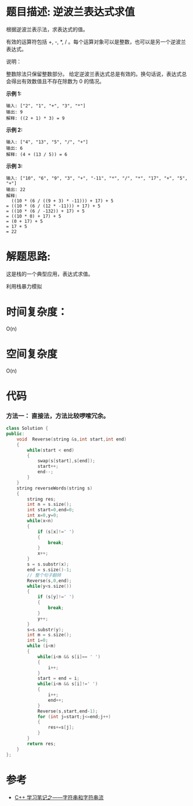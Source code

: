 # 题目描述:  逆波兰表达式求值

根据逆波兰表示法，求表达式的值。

有效的运算符包括 +, -, *, / 。每个运算对象可以是整数，也可以是另一个逆波兰表达式。

说明：

整数除法只保留整数部分。
给定逆波兰表达式总是有效的。换句话说，表达式总会得出有效数值且不存在除数为 0 的情况。

**示例 1:**
```
输入: ["2", "1", "+", "3", "*"]
输出: 9
解释: ((2 + 1) * 3) = 9
```
**示例 2:**
```
输入: ["4", "13", "5", "/", "+"]
输出: 6
解释: (4 + (13 / 5)) = 6
```
**示例 3:**
```
输入: ["10", "6", "9", "3", "+", "-11", "*", "/", "*", "17", "+", "5", "+"]
输出: 22
解释: 
  ((10 * (6 / ((9 + 3) * -11))) + 17) + 5
= ((10 * (6 / (12 * -11))) + 17) + 5
= ((10 * (6 / -132)) + 17) + 5
= ((10 * 0) + 17) + 5
= (0 + 17) + 5
= 17 + 5
= 22
```
  
# 解题思路:
这是栈的一个典型应用，表达式求值。

利用栈暴力模拟
 
# 时间复杂度：
  O(n)
# 空间复杂度
  O(n)
  
# 代码

###  方法一： 直接法，方法比较啰嗦冗余。
```c++
class Solution {
public:
    void  Reverse(string &s,int start,int end)
    {
        while(start < end)
        {
            swap(s[start],s[end]);
            start++;
            end--;
        }
    }
    string reverseWords(string s) 
    {
        string res;
        int n = s.size();
        int start=0,end=0;
        int x=0,y=0;
        while(x<n)
        {
            if (s[x]!=' ')
            {
                break;
            }
            x++;
        }
        s = s.substr(x);
        end = s.size()-1;
        // 整个句子翻转
        Reverse(s,0,end);
        while(y<s.size())
        {
            if (s[y]!=' ')
            {
                break;
            }
            y++;
        }
        s=s.substr(y);
        int m = s.size();
        int i=0;
        while (i<m)
        {
            while(i<m && s[i]== ' ')
            {
                i++;
            }
            start = end = i;
            while(i<m && s[i]!=' ')
            {
                i++;
                end++;
            }
            Reverse(s,start,end-1);
            for (int j=start;j<=end;j++)
            {
                res+=s[j];
            }
        }
        return res;
    }
};
```
# 参考

  -  [C++ 学习笔记之——字符串和字符串流](https://segmentfault.com/a/1190000017271382)

